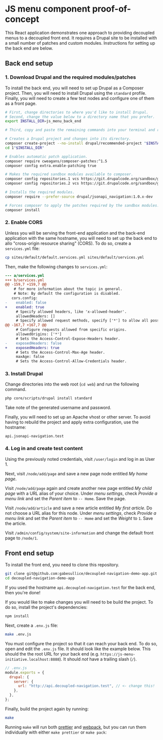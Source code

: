JS menu component proof-of-concept
===

This React application demonstrates one approach to providing decoupled menus
to a decoupled front end. It requires a Drupal site to be installed with a
small number of patches and custom modules. Instructions for setting up the
back end are below.

## Back end setup

### 1. Download Drupal and the required modules/patches

To install the back end, you will need to set up Drupal as a Composer project.
Then, you will need to install Drupal using the `standard` profile. Finally,
you will need to create a few test nodes and configure one of them as a front
page.

```sh
# First, change directories to where you'd like to install Drupal.
# Second, change the value below to a directory name that you prefer.
export INSTALL_DIR=js_menu_back_end

# Third, copy and paste the remaining commands into your terminal and run them.

# Creates a Drupal project and changes into its directory.
composer create-project --no-install drupal/recommended-project "$INSTALL_DIR"
cd 1"$INSTALL_DIR"

# Enables automatic patch application.
composer require cweagans/composer-patches:^1.5
composer config extra.enable-patching true

# Makes the required sandbox modules available to composer.
composer config repositories.1 vcs https://git.drupalcode.org/sandbox/gabesullice-3175825.git
composer config repositories.2 vcs https://git.drupalcode.org/sandbox/gabesullice-3175828.git

# Installs the required modules.
composer require --prefer-source drupal/jsonapi_navigation:1.0.x-dev

# Forces composer to apply the patches required by the sandbox modules.
composer install
```

### 2. Enable CORS

Unless you will be serving the front-end application and the back-end
application with the same hostname, you will need to set up the back end to
allo "cross-origin resource sharing" (CORS). To do so, create a `services.yml`
file:

```sh
cp sites/default/default.services.yml sites/default/services.yml
```

Then, make the following changes to `services.yml`:

```diff
--- a/services.yml
+++ b/services.yml
@@ -159,7 +159,7 @@
    # for more information about the topic in general.
    # Note: By default the configuration is disabled.
   cors.config:
-    enabled: false
+    enabled: true
     # Specify allowed headers, like 'x-allowed-header'.
     allowedHeaders: []
     # Specify allowed request methods, specify ['*'] to allow all possible ones.
@@ -167,7 +167,7 @@
     # Configure requests allowed from specific origins.
     allowedOrigins: ['*']
     # Sets the Access-Control-Expose-Headers header.
-    exposedHeaders: false
+    exposedHeaders: true
     # Sets the Access-Control-Max-Age header.
     maxAge: false
     # Sets the Access-Control-Allow-Credentials header.
```

### 3. Install Drupal

Change directories into the web root (`cd web`) and run the following command.

```sh
php core/scripts/drupal install standard
```

Take note of the generated username and password.

Finally, you will need to set up an Apache vhost or other server. To avoid
having to rebuild the project and apply extra configuration, use the hostname:

```
api.jsonapi-navigation.test
```

### 4. Log in and create test content

Using the previously noted credentials, visit `/user/login` and log in as User
1.

Next, visit `/node/add/page` and save a new page node entitled _My home page_.

Visit  `/node/add/page` again and create another new page entitled _My child
page_ with a URL alias of your choice. Under _menu settings_, check _Provide a
menu link_ and set the _Parent item_ to `-- Home`. Save the page.

Visit  `/node/add/article` and save a new article entitled _My first article_.
Do not choose a URL alias for this node. Under _menu settings_, check _Provide
a menu link_ and set the _Parent item_ to `-- Home` and set the _Weight_ to
`1`. Save the article.

Visit `/admin/config/system/site-information` and change the default front page
to `/node/1`.

## Front end setup

To install the front end, you need to clone this repository.

```sh
git clone git@github.com:gabesullice/decoupled-navigation-demo-app.git
cd decoupled-navigation-demo-app
```

If you used the hostname `api.decoupled-navigation.test` for the back end, then
you're done!

If you would like to make changes you will need to be build the project. To do
so, install the project's dependencies:

```sh
npm install
```

Next, create a `.env.js` file:

```sh
make .env.js
```

You must configure the project so that it can reach your back end. To do so,
open and edit the `.env.js` file. It should look like the example below. This
should the the root URL for your back end (e.g.
`https://js-menu-initiative.localhost:8888`).  It should _not_ have a trailing
slash (`/`).

```js
// .env.js
module.exports = {
  drupal: {
    server: {
      url: "http://api.decoupled-navigation.test", // <- change this!
    },
  },
};
```

Finally, build the project again by running:

```sh
make
```

Running `make` will run both [prettier] and [webpack], but you can run them
individually with either `make prettier` or `make pack`:

[prettier]: https://prettier.io/
[webpack]: https://webpack.js.org/
